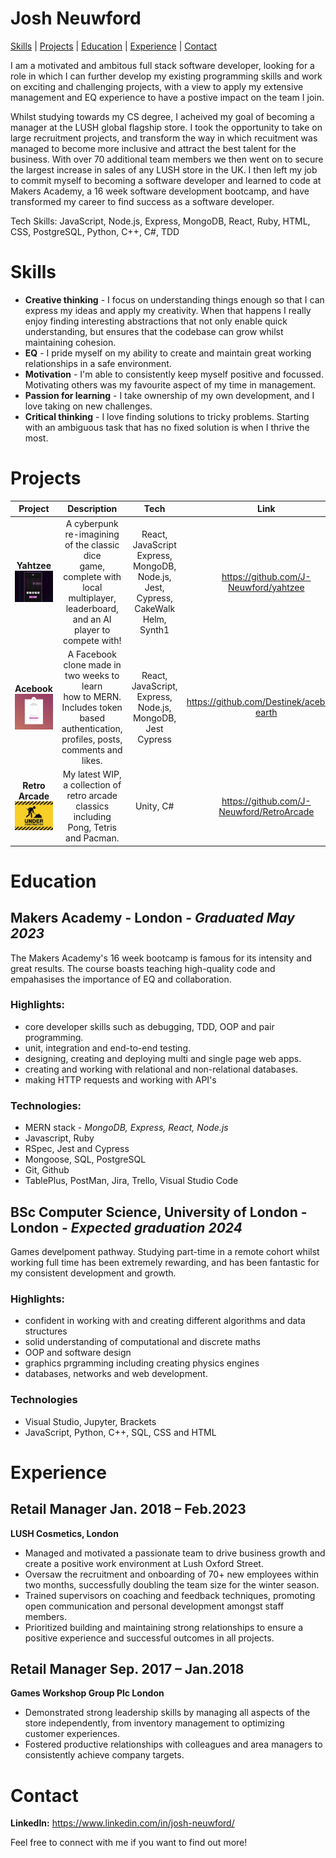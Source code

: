# Josh Neuwford

[Skills](#skills) | [Projects](#projects) | [Education](#education) | [Experience](#experience) | [Contact](#contact)

I am a motivated and ambitous full stack software developer, looking for a role in which I can further develop my existing programming skills and work on exciting and challenging projects, with a view to apply my extensive management and EQ experience to have a postive impact on the team I join.

Whilst studying towards my CS degree, I acheived my goal of becoming a manager at the LUSH global flagship store. I took the opportunity to take on large recruitment projects, and transform the way in which recuitment was managed to become more inclusive and attract the best talent for the business. With over 70 additional team members we then went on to secure the largest increase in sales of any LUSH store in the UK. I then left my job to commit  myself to becoming a software developer and learned to code at Makers Academy, a 16 week software development bootcamp, and have transformed my career to find success as a software developer.

Tech Skills: JavaScript, Node.js, Express, MongoDB, React, Ruby, HTML, CSS, PostgreSQL, Python, C++, C#, TDD

# Skills
  - **Creative thinking** - I focus on understanding things enough so that I can express my ideas and apply my creativity. When that happens I really enjoy finding interesting abstractions that not only enable quick understanding, but ensures that the codebase can grow whilst maintaining cohesion.
  - **EQ** - I pride myself on my ability to create and maintain great working relationships in a safe environment.
  - **Motivation** - I'm able to consistently keep myself positive and focussed. Motivating others was my favourite aspect of my time in management.
  - **Passion for learning** - I take ownership of my own development, and I love taking on new challenges.
  - **Critical thinking** - I love finding solutions to tricky problems. Starting with an ambiguous task that has no fixed solution is when I thrive the most.

# Projects
|Project| Description | Tech | Link |
| :------: | :----: | :---: | :---:|
|**Yahtzee** <br> <img src="yahtzee.png" width="100">| A cyberpunk re-imagining of the classic dice <br> game, complete with local multiplayer, <br> leaderboard, and an AI player to compete with! | React, JavaScript <br> Express, MongoDB, <br> Node.js, Jest, <br> Cypress, CakeWalk <br> Helm, Synth1| https://github.com/J-Neuwford/yahtzee | 
|**Acebook** <br> <img src="acebook.png" width="90"> | A Facebook clone made in two weeks to learn <br> how to MERN. Includes token based authentication, <br> profiles, posts, comments and likes. | React, JavaScript, <br> Express, Node.js, <br> MongoDB, Jest <br> Cypress| https://github.com/Destinek/acebook-earth |
|**Retro Arcade** <br> <img src="wip.jpg" width="100">| My latest WIP, a collection of retro arcade classics <br> including Pong, Tetris and Pacman.| Unity, C#|https://github.com/J-Neuwford/RetroArcade |

# Education
## Makers Academy - London - *Graduated May 2023*

The Makers Academy's 16 week bootcamp is famous for its intensity and great results. The course boasts teaching high-quality code and empahasises the importance of EQ and collaboration.

### Highlights: 
 - core developer skills such as debugging, TDD, OOP and pair programming.
 - unit, integration and end-to-end testing.
 - designing, creating and deploying multi and single page web apps. 
 - creating and working with relational and non-relational databases. 
 - making HTTP requests and working with API's

### Technologies:
 - MERN stack - *MongoDB, Express, React, Node.js*
 - Javascript, Ruby
 - RSpec, Jest and Cypress
 - Mongoose, SQL, PostgreSQL
 - Git, Github
 - TablePlus, PostMan, Jira, Trello, Visual Studio Code

## BSc Computer Science, University of London - London - *Expected graduation 2024*
Games develpoment pathway. Studying part-time in a remote cohort whilst working full time has been extremely rewarding, and has been fantastic for my consistent development and growth. 

### Highlights:
 - confident in working with and creating different algorithms and data structures
 - solid understanding of computational and discrete maths
 - OOP and software design
 - graphics prgramming including creating physics engines
 - databases, networks and web development.

### Technologies
 - Visual Studio, Jupyter, Brackets
 - JavaScript, Python, C++, SQL, CSS and HTML

# Experience
## Retail Manager Jan. 2018 – Feb.2023
**LUSH Cosmetics,  London**

- Managed and motivated a passionate team to drive business growth and create a positive work environment at
Lush Oxford Street.
- Oversaw the recruitment and onboarding of 70+ new employees within two months, successfully doubling the team
size for the winter season.
- Trained supervisors on coaching and feedback techniques, promoting open communication and personal
development amongst staff members.
- Prioritized building and maintaining strong relationships to ensure a positive experience and successful outcomes in
all projects.

## Retail Manager Sep. 2017 – Jan.2018
**Games Workshop Group Plc London**
- Demonstrated strong leadership skills by managing all aspects of the store independently, from inventory management to optimizing customer experiences.
- Fostered productive relationships with colleagues and area managers to consistently achieve company targets.


# Contact

**LinkedIn:** https://www.linkedin.com/in/josh-neuwford/

Feel free to connect with me if you want to find out more!



